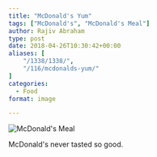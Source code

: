 ```yaml
---
title: "McDonald's Yum"
tags: ["McDonald's", "McDonald's Meal"]
author: Rajiv Abraham
type: post
date: 2018-04-26T10:30:42+00:00
aliases: [
    "/1338/1338/",
    "/116/mcdonalds-yum/"
]
categories:
  - Food
format: image

---
```

![McDonald's Meal](/images/IMG_20180426_130229.jpg "McDonald's Meal")

McDonald's never tasted so good.